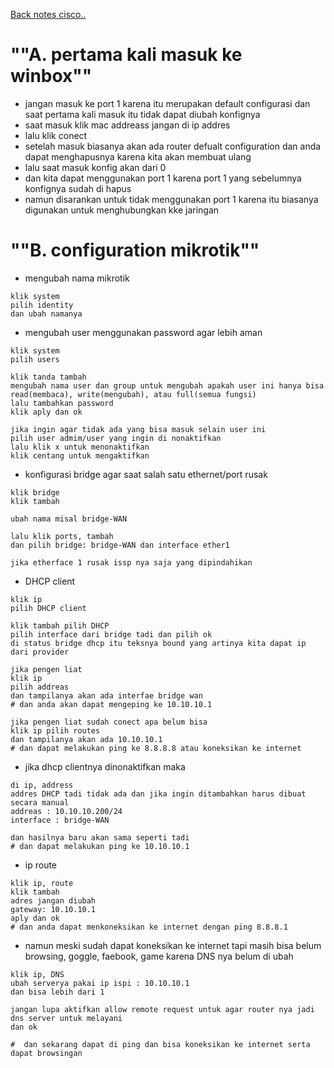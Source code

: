 <a href="../00 - README.md">Back notes cisco..</a>

# ""A. pertama kali masuk ke winbox""
- jangan masuk ke port 1 karena itu merupakan default configurasi dan saat pertama kali masuk itu tidak dapat diubah konfignya
- saat masuk klik mac addreass jangan di ip addres
- lalu klik conect
- setelah masuk biasanya akan ada router defualt configuration dan anda dapat menghapusnya karena kita akan membuat ulang
- lalu saat masuk konfig akan dari 0
- dan kita dapat menggunakan port 1 karena port 1 yang sebelumnya konfignya sudah di hapus
- namun disarankan untuk tidak menggunakan port 1 karena itu  biasanya digunakan untuk menghubungkan kke jaringan

# ""B. configuration mikrotik""
- mengubah nama mikrotik
```
klik system
pilih identity
dan ubah namanya
```

- mengubah user menggunakan password agar lebih aman
```
klik system
pilih users

klik tanda tambah
mengubah nama user dan group untuk mengubah apakah user ini hanya bisa read(membaca), write(mengubah), atau full(semua fungsi)
lalu tambahkan password
klik aply dan ok

jika ingin agar tidak ada yang bisa masuk selain user ini 
pilih user admim/user yang ingin di nonaktifkan
lalu klik x untuk menonaktifkan
klik centang untuk mengaktifkan
```

- konfigurasi bridge agar saat salah satu ethernet/port rusak
```
klik bridge
klik tambah

ubah nama misal bridge-WAN

lalu klik ports, tambah
dan pilih bridge: bridge-WAN dan interface ether1

jika etherface 1 rusak issp nya saja yang dipindahikan
```

- DHCP client
```
klik ip
pilih DHCP client

klik tambah pilih DHCP
pilih interface dari bridge tadi dan pilih ok
di status bridge dhcp itu teksnya bound yang artinya kita dapat ip dari provider

jika pengen liat
klik ip 
pilih addreas
dan tampilanya akan ada interfae bridge wan
# dan anda akan dapat mengeping ke 10.10.10.1

jika pengen liat sudah conect apa belum bisa
klik ip pilih routes
dan tampilanya akan ada 10.10.10.1
# dan dapat melakukan ping ke 8.8.8.8 atau koneksikan ke internet
```

- jika dhcp clientnya dinonaktifkan maka
```
di ip, address
addres DHCP tadi tidak ada dan jika ingin ditambahkan harus dibuat secara manual
addreas : 10.10.10.200/24
interface : bridge-WAN

dan hasilnya baru akan sama seperti tadi
# dan dapat melakukan ping ke 10.10.10.1
```

- ip route
```
klik ip, route 
klik tambah
adres jangan diubah
gateway: 10.10.10.1
aply dan ok
# dan anda dapat menkoneksikan ke internet dengan ping 8.8.8.1
```

- namun meski sudah dapat koneksikan ke internet tapi masih bisa belum browsing, goggle, faebook, game karena DNS nya belum di ubah
```
klik ip, DNS
ubah serverya pakai ip ispi : 10.10.10.1
dan bisa lebih dari 1

jangan lupa aktifkan allow remote request untuk agar router nya jadi dns server untuk melayani
dan ok

#  dan sekarang dapat di ping dan bisa koneksikan ke internet serta dapat browsingan
```